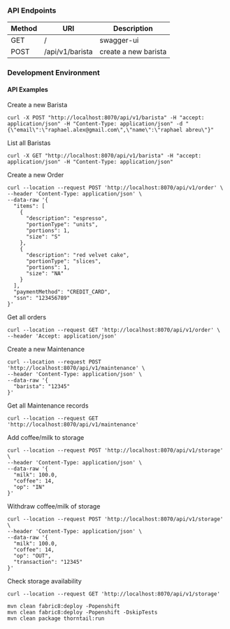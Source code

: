 ### API Endpoints

| Method | URI | Description |
| ------ | --- | ----------- |
| GET    |/               | swagger-ui |
| POST   |/api/v1/barista | create a new barista |

### Development Environment

#### API Examples

Create a new Barista
```
curl -X POST "http://localhost:8070/api/v1/barista" -H "accept: application/json" -H "Content-Type: application/json" -d "{\"email\":\"raphael.alex@gmail.com\",\"name\":\"raphael abreu\"}"
```

List all Baristas
```
curl -X GET "http://localhost:8070/api/v1/barista" -H "accept: application/json" -H "Content-Type: application/json"
```

Create a new Order
```
curl --location --request POST 'http://localhost:8070/api/v1/order' \
--header 'Content-Type: application/json' \
--data-raw '{
  "items": [
    {
      "description": "espresso",
      "portionType": "units",
      "portions": 1,
      "size": "S"
    },
    {
      "description": "red velvet cake",
      "portionType": "slices",
      "portions": 1,
      "size": "NA"
    }
  ],
  "paymentMethod": "CREDIT_CARD",
  "ssn": "123456789"
}'
```

Get all orders
```
curl --location --request GET 'http://localhost:8070/api/v1/order' \
--header 'Accept: application/json'
```

Create a new Maintenance
```
curl --location --request POST 'http://localhost:8070/api/v1/maintenance' \
--header 'Content-Type: application/json' \
--data-raw '{
  "barista": "12345"
}'
```

Get all Maintenance records
```
curl --location --request GET 'http://localhost:8070/api/v1/maintenance'
```

Add coffee/milk to storage
```
curl --location --request POST 'http://localhost:8070/api/v1/storage' \
--header 'Content-Type: application/json' \
--data-raw '{
  "milk": 100.0,
  "coffee": 14,
  "op": "IN"
}'
```

Withdraw coffee/milk of storage
```
curl --location --request POST 'http://localhost:8070/api/v1/storage' \
--header 'Content-Type: application/json' \
--data-raw '{
  "milk": 100.0,
  "coffee": 14,
  "op": "OUT",
  "transaction": "12345"
}'
```

Check storage availability
```
curl --location --request GET 'http://localhost:8070/api/v1/storage'
```


```
mvn clean fabric8:deploy -Popenshift
mvn clean fabric8:deploy -Popenshift -DskipTests
mvn clean package thorntail:run
```
